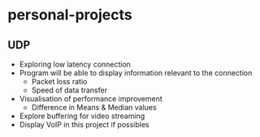# personal-projects

## UDP
- Exploring low latency connection
- Program will be able to display information relevant to the connection
    - Packet loss ratio
    - Speed of data transfer
- Visualisation of performance improvement
    - Difference in Means & Median values
- Explore buffering for video streaming
- Display VoIP in this project if possibles